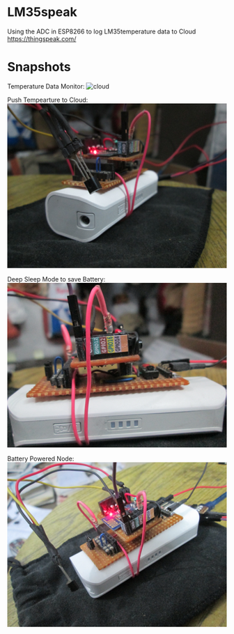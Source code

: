 # LM35speak
Using the ADC in ESP8266 to log LM35temperature data to Cloud https://thingspeak.com/

# Snapshots

Temperature Data Monitor:
![cloud](https://github.com/technochatter/LM35speak/blob/master/docs/graphs.JPG?raw=true)

Push Tempearture to Cloud:
![Temp Node1](https://github.com/technochatter/LM35speak/blob/master/docs/1.JPG?raw=true)

Deep Sleep Mode to save Battery:
![Temp Node2](https://github.com/technochatter/LM35speak/blob/master/docs/2.JPG?raw=true)

Battery Powered Node:
![Temp Node2](https://github.com/technochatter/LM35speak/blob/master/docs/3.JPG?raw=true)
